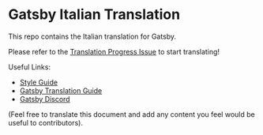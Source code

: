 
# Gatsby Italian Translation

This repo contains the Italian translation for Gatsby.

Please refer to the [Translation Progress Issue](https://github.com/gatsbyjs/gatsby-it/issues/1) to start translating!

Useful Links:

* [Style Guide](/style-guide.md)
* [Gatsby Translation Guide](https://www.gatsbyjs.org/contributing/gatsby-docs-translation-guide/)
* [Gatsby Discord](https://gatsby.dev/discord)

(Feel free to translate this document and add any content you feel would be useful to contributors).
  
